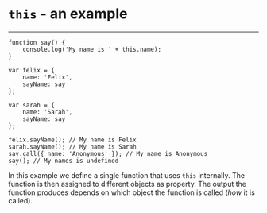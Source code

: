 `this` - an example
===================

------------------------------------------------------------------------


    function say() {
        console.log('My name is ' + this.name);
    }

    var felix = {
        name: 'Felix',
        sayName: say
    };

    var sarah = {
        name: 'Sarah',
        sayName: say
    };

    felix.sayName(); // My name is Felix
    sarah.sayName(); // My name is Sarah
    say.call({ name: 'Anonymous' }); // My name is Anonymous
    say(); // My names is undefined

In this example we define a single function that uses `this` internally. The function is then assigned to different objects as property. The output the function produces depends on which object the function is called (*how* it is called).
